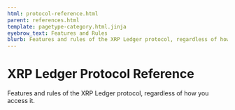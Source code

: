 ```yaml
---
html: protocol-reference.html
parent: references.html
template: pagetype-category.html.jinja
eyebrow_text: Features and Rules
blurb: Features and rules of the XRP Ledger protocol, regardless of how you access it.
---
```

# XRP Ledger Protocol Reference

Features and rules of the XRP Ledger protocol, regardless of how you access it.